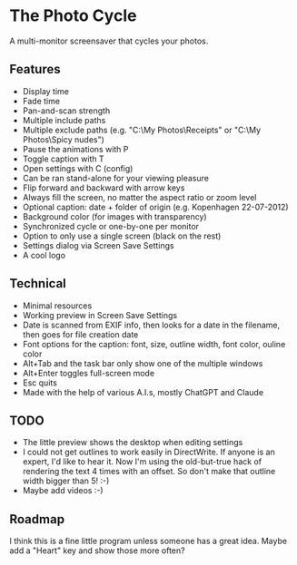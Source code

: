# The Photo Cycle
A multi-monitor screensaver that cycles your photos.

## Features
- Display time
- Fade time
- Pan-and-scan strength
- Multiple include paths
- Multiple exclude paths (e.g. "C:\My Photos\Receipts" or "C:\My Photos\Spicy nudes")
- Pause the animations with P
- Toggle caption with T
- Open settings with C (config)
- Can be ran stand-alone for your viewing pleasure
- Flip forward and backward with arrow keys
- Always fill the screen, no matter the aspect ratio or zoom level
- Optional caption: date + folder of origin (e.g. Kopenhagen 22-07-2012)
- Background color (for images with transparency)
- Synchronized cycle or one-by-one per monitor
- Option to only use a single screen (black on the rest)
- Settings dialog via Screen Save Settings
- A cool logo

## Technical
- Minimal resources
- Working preview in Screen Save Settings
- Date is scanned from EXIF info, then looks for a date in the filename, then goes for file creation date
- Font options for the caption: font, size, outline width, font color, ouline color
- Alt+Tab and the task bar only show one of the multiple windows
- Alt+Enter toggles full-screen mode
- Esc quits
- Made with the help of various A.I.s, mostly ChatGPT and Claude

## TODO
- The little preview shows the desktop when editing settings
- I could not get outlines to work easily in DirectWrite. If anyone is an expert, I'd like to hear it. Now I'm using the old-but-true hack of rendering the text 4 times with an offset. So don't make that outline width bigger than 5! :-)
- Maybe add videos :-)

## Roadmap
I think this is a fine little program unless someone has a great idea.
Maybe add a "Heart" key and show those more often?
